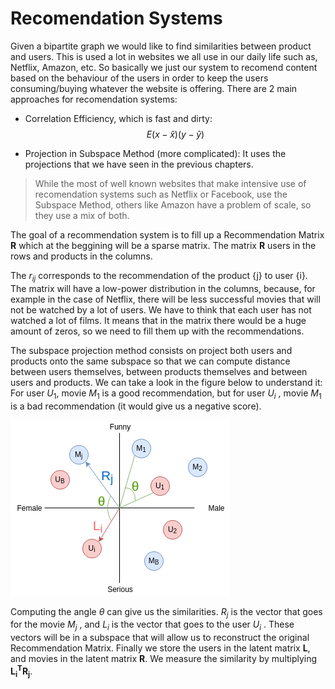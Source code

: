 # Recomendation Systems

Given a bipartite graph we would like to find similarities between product and users. This is used a lot in websites we all use in our daily life such as, Netflix, Amazon, etc. So basically we just our system to recomend content based on the behaviour of the users in order to keep the users consuming/buying whatever the website is offering. There are 2 main approaches for recomendation systems:

* Correlation Efficiency, which is fast and dirty:
    $$ E{(x - \hat{x}) (y - \hat{y})}$$

* Projection in Subspace Method (more complicated): It uses the projections that we have seen in the previous chapters. 
> While the most of well known websites that make intensive use of recomendation systems such as Netflix or Facebook, use the Subspace Method, others like Amazon have a problem of scale, so they use a mix of both.

The goal of a recommendation system is to fill up a Recommendation Matrix $\mathbf{R}$ which at the beggining will be a sparse matrix. The matrix $\mathbf{R}$ users in the rows and products in the columns.

The $r_{ij}$ corresponds to the recommendation of the product {j} to user {i}. The matrix will have a low-power distribution in the columns, because, for example in the case of Netflix, there will be less  successful movies that will not be watched by a lot of users. We have to think that each user has not watched a lot of films. It means that in the matrix there would be a huge amount of zeros, so we need to fill them up with the recommendations.

The subspace projection method consists on project both users and products onto the same subspace so that we can compute distance between users themselves, between products themselves and between users and products. We can take a look in the figure below to understand it: For user $U_{1}$, movie $M_{1}$ is a good recommendation, but for user $U_{i}$ , movie $M_{1}$ is a bad  recommendation (it would give us a negative score).

![img/user_movies_rec_systems.drawio.png](img/user_movies_rec_systems.drawio.png)

Computing the angle $\theta$ can give us the similarities. $R_{j}$ is the vector that goes for the movie $M_{j}$ , and $L_{i}$ is the vector that goes to the user $U_{i}$ . These vectors will be in a subspace that will allow us to reconstruct the original Recommendation Matrix. Finally we store the users in the latent matrix $\mathbf{L}$, and movies in the latent matrix $\mathbf{R}$. We measure the similarity by multiplying $\mathbf{L^{T}_{i}}\mathbf{R_{j}}$.